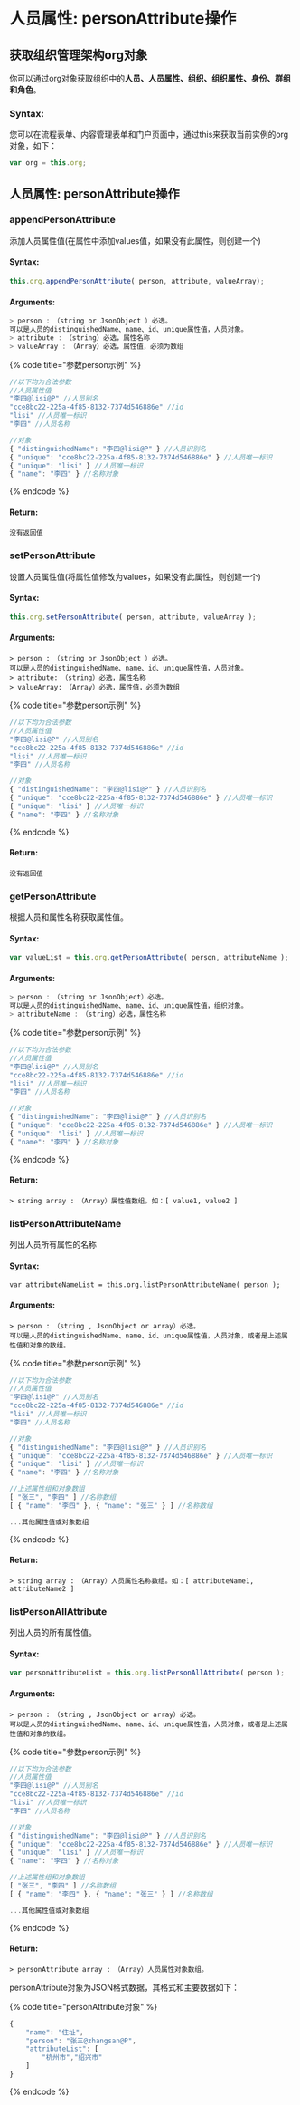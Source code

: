 # 人员属性: personAttribute操作

## 获取组织管理架构org对象

你可以通过org对象获取组织中的**人员、人员属性、组织、组织属性、身份、群组和角色**。

### Syntax:

您可以在流程表单、内容管理表单和门户页面中，通过this来获取当前实例的org对象，如下：

```javascript
var org = this.org;
```

## 人员属性: personAttribute操作

### appendPersonAttribute

添加人员属性值\(在属性中添加values值，如果没有此属性，则创建一个\)

#### Syntax:

```javascript
this.org.appendPersonAttribute( person, attribute, valueArray);
```

#### Arguments:

```javascript
> person :　（string or JsonObject ）必选。
可以是人员的distinguishedName、name、id、unique属性值，人员对象。
> attribute :　（string）必选，属性名称
> valueArray :　（Array）必选，属性值，必须为数组
```

{% code title="参数person示例" %}
```javascript
//以下均为合法参数
//人员属性值
"李四@lisi@P" //人员别名
"cce8bc22-225a-4f85-8132-7374d546886e" //id
"lisi" //人员唯一标识
"李四" //人员名称

//对象
{ "distinguishedName": "李四@lisi@P" } //人员识别名
{ "unique": "cce8bc22-225a-4f85-8132-7374d546886e" } //人员唯一标识
{ "unique": "lisi" } //人员唯一标识
{ "name": "李四" } //名称对象
```
{% endcode %}

#### Return:

```text
没有返回值
```

### setPersonAttribute

设置人员属性值\(将属性值修改为values，如果没有此属性，则创建一个\)

#### Syntax:

```javascript
this.org.setPersonAttribute( person, attribute, valueArray );
```

#### Arguments:

```text
> person :　（string or JsonObject ）必选。
可以是人员的distinguishedName、name、id、unique属性值，人员对象。
> attribute:　（string）必选，属性名称
> valueArray:　（Array）必选，属性值，必须为数组
```

{% code title="参数person示例" %}
```javascript
//以下均为合法参数
//人员属性值
"李四@lisi@P" //人员别名
"cce8bc22-225a-4f85-8132-7374d546886e" //id
"lisi" //人员唯一标识
"李四" //人员名称

//对象
{ "distinguishedName": "李四@lisi@P" } //人员识别名
{ "unique": "cce8bc22-225a-4f85-8132-7374d546886e" } //人员唯一标识
{ "unique": "lisi" } //人员唯一标识
{ "name": "李四" } //名称对象
```
{% endcode %}

#### Return:

```text
没有返回值
```

### getPersonAttribute

根据人员和属性名称获取属性值。

#### Syntax:

```javascript
var valueList = this.org.getPersonAttribute( person, attributeName );
```

#### Arguments:

```javascript
> person :　（string or JsonObject）必选。
可以是人员的distinguishedName、name、id、unique属性值，组织对象。
> attributeName :　（string）必选，属性名称
```

{% code title="参数person示例" %}
```javascript
//以下均为合法参数
//人员属性值
"李四@lisi@P" //人员别名
"cce8bc22-225a-4f85-8132-7374d546886e" //id
"lisi" //人员唯一标识
"李四" //人员名称

//对象
{ "distinguishedName": "李四@lisi@P" } //人员识别名
{ "unique": "cce8bc22-225a-4f85-8132-7374d546886e" } //人员唯一标识
{ "unique": "lisi" } //人员唯一标识
{ "name": "李四" } //名称对象
```
{% endcode %}

#### Return:

```text
> string array :　（Array）属性值数组。如：[ value1, value2 ]
```

### listPersonAttributeName

列出人员所有属性的名称

#### Syntax:

```text
var attributeNameList = this.org.listPersonAttributeName( person );
```

#### Arguments:

```text
> person :　（string , JsonObject or array）必选。
可以是人员的distinguishedName、name、id、unique属性值，人员对象，或者是上述属性值和对象的数组。
```

{% code title="参数person示例" %}
```javascript
//以下均为合法参数
//人员属性值
"李四@lisi@P" //人员别名
"cce8bc22-225a-4f85-8132-7374d546886e" //id
"lisi" //人员唯一标识
"李四" //人员名称

//对象
{ "distinguishedName": "李四@lisi@P" } //人员识别名
{ "unique": "cce8bc22-225a-4f85-8132-7374d546886e" } //人员唯一标识
{ "unique": "lisi" } //人员唯一标识
{ "name": "李四" } //名称对象

//上述属性组和对象数组
[ "张三", "李四" ] //名称数组
[ { "name": "李四" }, { "name": "张三" } ] //名称数组

...其他属性值或对象数组
```
{% endcode %}

#### Return:

```text
> string array :　（Array）人员属性名称数组。如：[ attributeName1, attributeName2 ]
```

### listPersonAllAttribute

列出人员的所有属性值。

#### Syntax:

```javascript
var personAttributeList = this.org.listPersonAllAttribute( person );
```

#### Arguments:

```text
> person :　（string , JsonObject or array）必选。
可以是人员的distinguishedName、name、id、unique属性值，人员对象，或者是上述属性值和对象的数组。
```

{% code title="参数person示例" %}
```javascript
//以下均为合法参数
//人员属性值
"李四@lisi@P" //人员别名
"cce8bc22-225a-4f85-8132-7374d546886e" //id
"lisi" //人员唯一标识
"李四" //人员名称

//对象
{ "distinguishedName": "李四@lisi@P" } //人员识别名
{ "unique": "cce8bc22-225a-4f85-8132-7374d546886e" } //人员唯一标识
{ "unique": "lisi" } //人员唯一标识
{ "name": "李四" } //名称对象

//上述属性组和对象数组
[ "张三", "李四" ] //名称数组
[ { "name": "李四" }, { "name": "张三" } ] //名称数组

...其他属性值或对象数组
```
{% endcode %}

#### Return:

```text
> personAttribute array :　（Array）人员属性对象数组。
```

personAttribute对象为JSON格式数据，其格式和主要数据如下：

{% code title="personAttribute对象" %}
```javascript
{
    "name": "住址",
    "person": "张三@zhangsan@P",
    "attributeList": [
        "杭州市","绍兴市"
    ]
}
```
{% endcode %}







